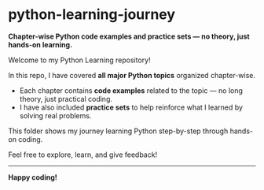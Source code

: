 # python-learning-journey  <br>
**Chapter-wise Python code examples and practice sets — no theory, just hands-on learning.**  

Welcome to my Python Learning repository!  

In this repo, I have covered **all major Python topics** organized chapter-wise.  

- Each chapter contains **code examples** related to the topic — no long theory, just practical coding.  
- I have also included **practice sets** to help reinforce what I learned by solving real problems.  

This folder shows my journey learning Python step-by-step through hands-on coding.  

Feel free to explore, learn, and give feedback!  

---

**Happy coding!**  
